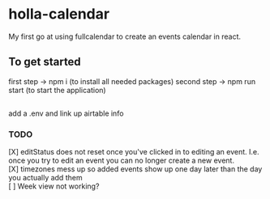 # holla-calendar

My first go at using fullcalendar to create an events calendar in react.
​

## To get started

first step -> npm i (to install all needed packages)
second step -> npm run start (to start the application)

##

add a .env and link up airtable info

### TODO

[X] editStatus does not reset once you've clicked in to editing an event. I.e. once you try to edit an event you can no longer create a new event. \
[X] timezones mess up so added events show up one day later than the day you actually add them \
[ ] Week view not working?

